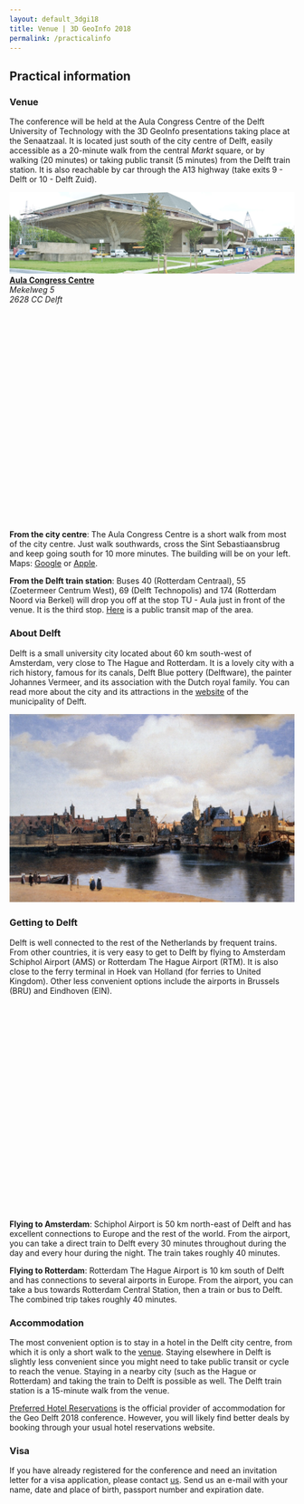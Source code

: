 ```yaml
---
layout: default_3dgi18
title: Venue | 3D GeoInfo 2018
permalink: /practicalinfo
---
```


## Practical information

<a name="venue" style="display: block; position: relative; top: -50px; visibility: hidden;"></a>

### Venue

The conference will be held at the Aula Congress Centre of the Delft University of Technology with the 3D GeoInfo presentations taking place at the Senaatzaal.
It is located just south of the city centre of Delft, easily accessible as a 20-minute walk from the central <i>Markt</i> square, or by walking (20 minutes) or taking public transit (5 minutes) from the Delft train station.
It is also reachable by car through the A13 highway (take exits 9 - Delft or 10 - Delft Zuid).

<div class="row">
	<div class="col-xs-8"><img class="image img-responsive" src="img/csm_Aula_99825cc2fd.jpg" /></div>
	<div class="col-xs-4">
		<strong><a href="https://www.tudelft.nl/en/about-tu-delft/contact-and-accessibility/map-and-buildings/building-20/">Aula Congress Centre</a></strong>
		<address>
			Mekelweg 5 <br />
			2628 CC Delft <br />
		</address>
	</div>
</div>
<br />

<style>
.marker {
    display: block;
    border: solid red;
    border-radius: 50%;
    cursor: pointer;
    padding: 0;
}
</style>

<div class="row" style="padding-right: 20px;">
  <div class="col-xs-12" id="venuemap" style="height: 350px;"></div>
</div>

<script>
  mapboxgl.accessToken = 'pk.eyJ1Ijoia2Vub2hvcmkiLCJhIjoiY2pnNnc1bDJkMjcxNzMzeGZjOGI4aW5ibyJ9.gonBY78tu7tCtqUAQr5YfA';
  var venuemap = new mapboxgl.Map({
    container: 'venuemap',
    style: 'mapbox://styles/kenohori/civ755tht00282il15wzp492x',
    center: [4.3720975, 52.007],
    zoom: 13.0
  });
  var markers = {
    "type": "FeatureCollection",
    "features": [{
    	"type": "Feature",
      "geometry": {
        "type": "Point",
        "coordinates": [4.373491558788913, 52.002213201776584],
      },
      "properties": {
        "title": "Aula Congress Centre",
        "description": "Mekelweg 5",
        "icon": "aula.jpg"
      }
    }]
  }
  // add markers to map
  markers.features.forEach(function(marker) {
    // create a DOM element for the marker
    var el = document.createElement('div');
    el.className = 'marker';
    el.style.backgroundImage = 'url(img/' + marker.properties.icon + ')';
    el.style.width = '50px';
    el.style.height = '50px';

    // add marker to map
    new mapboxgl.Marker(el, {offset: [-25, -25]})
      .setLngLat(marker.geometry.coordinates)
      .setPopup(new mapboxgl.Popup({ offset: 25 })
      .setHTML('<strong>' + marker.properties.title + '</strong><p>' + marker.properties.description + '</p>'))
      .addTo(venuemap);
  });
</script>
<br />

**From the city centre**: The Aula Congress Centre is a short walk from most of the city centre. Just walk southwards, cross the Sint Sebastiaansbrug and keep going south for 10 more minutes.
The building will be on your left.
Maps: [Google](https://www.google.com/maps/place/Delft+University+of+Technology+Auditorium+Conference+Center/@52.0021289,4.3711095,17z/data=!3m1!4b1!4m5!3m4!1s0x47c5b5929cb28153:0xd5b81144a89ac9a7!8m2!3d52.0021256!4d4.3732982) or [Apple](https://maps.apple.com/?ll=52.002199\,4.373416&q=Aula%20Congress%20Centre&_ext=EiQpxhyDfFz/SUAxIASYwAlcEUA5P9PNSQ8CSkBBIBKYwFGbEUA%3D&t=r).

**From the Delft train station**: Buses 40 (Rotterdam Centraal), 55 (Zoetermeer Centrum West), 69 (Delft Technopolis) and 174 (Rotterdam Noord via Berkel) will drop you off at the stop TU - Aula just in front of the venue.
It is the third stop. [Here](https://www.connexxion.nl/data/upload/Lijnennetkaart%20Delft.pdf) is a public transit map of the area.

### About Delft

Delft is a small university city located about 60 km south-west of Amsterdam, very close to The Hague and Rotterdam.
It is a lovely city with a rich history, famous for its canals, Delft Blue pottery (Delftware), the painter Johannes Vermeer, and its association with the Dutch royal family.
You can read more about the city and its attractions in the [website](https://www.delft.com) of the municipality of Delft.

<img class="image img-responsive" src="img/0359_2-23.jpg" /><br />

### Getting to Delft

Delft is well connected to the rest of the Netherlands by frequent trains.
From other countries, it is very easy to get to Delft by flying to Amsterdam Schiphol Airport (AMS) or Rotterdam The Hague Airport (RTM).
It is also close to the ferry terminal in Hoek van Holland (for ferries to United Kingdom).
Other less convenient options include the airports in Brussels (BRU) and Eindhoven (EIN).

<div class="row" style="padding-right: 20px;">
	<div class="col-md-12" id="regionmap" style="height: 350px;"></div>
</div>
<script>
  mapboxgl.accessToken = 'pk.eyJ1Ijoia2Vub2hvcmkiLCJhIjoiY2pnNnc1bDJkMjcxNzMzeGZjOGI4aW5ibyJ9.gonBY78tu7tCtqUAQr5YfA';
  var regionmap = new mapboxgl.Map({
    container: 'regionmap',
    style: 'mapbox://styles/kenohori/civ755tht00282il15wzp492x',
    center: [4.7, 52.15],
    zoom: 8.0
  });
  var marker = {
    "type": "FeatureCollection",
    "features": [{
      "type": "Feature",
      "geometry": {
        "type": "Point",
        "coordinates": [4.37076537084954, 52.00558317932635],
      },
      "properties": {
        "title": "Delft",
        "description": "Julianalaan 134",
        "icon": "roundlogo.jpg"
      }
    }]
  }
  // add markers to map
  marker.features.forEach(function(m) {
    // create a DOM element for the marker
    var el = document.createElement('div');
    el.className = 'marker';
    el.style.backgroundImage = 'url(img/' + m.properties.icon + ')';
    el.style.width = '50px';
    el.style.height = '50px';

    // add marker to map
    new mapboxgl.Marker(el, {offset: [-25, -25]})
      .setLngLat(m.geometry.coordinates)
      .setPopup(new mapboxgl.Popup({ offset: 25 })
      .setHTML('<strong>' + m.properties.title + '</strong><p>' + m.properties.description + '</p>'))
      .addTo(regionmap);
  });
</script>
<br />

**Flying to Amsterdam**: Schiphol Airport is 50 km north-east of Delft and has excellent connections to Europe and the rest of the world.
From the airport, you can take a direct train to Delft every 30 minutes throughout during the day and every hour during the night.
The train takes roughly 40 minutes.

**Flying to Rotterdam**: Rotterdam The Hague Airport is 10 km south of Delft and has connections to several airports in Europe.
From the airport, you can take a bus towards Rotterdam Central Station, then a train or bus to Delft.
The combined trip takes roughly 40 minutes.

<!-- https://www.connexxion.nl/data/upload/Lijnennetkaart%20Delft.pdf -->

<a name="visa" style="display: block; position: relative; top: -50px; visibility: hidden;"></a>

### Accommodation

The most convenient option is to stay in a hotel in the Delft city centre, from which it is only a short walk to the <a href="#venue">venue</a>. Staying elsewhere in Delft is slightly less convenient since you might need to take public transit or cycle to reach the venue. Staying in a nearby city (such as the Hague or Rotterdam) and taking the train to Delft is possible as well. The Delft train station is a 15-minute walk from the venue.

<a href="https://www.preferredreservations.nl/geo-delft-conference">Preferred Hotel Reservations</a> is the official provider of accommodation for the Geo Delft 2018 conference. However, you will likely find better deals by booking through your usual hotel reservations website.

### Visa

If you have already registered for the conference and need an invitation letter for a visa application, please contact <a href="mailto:info@3dgeoinfo2018.nl">us</a>. Send us an e-mail with your name, date and place of birth, passport number and expiration date.